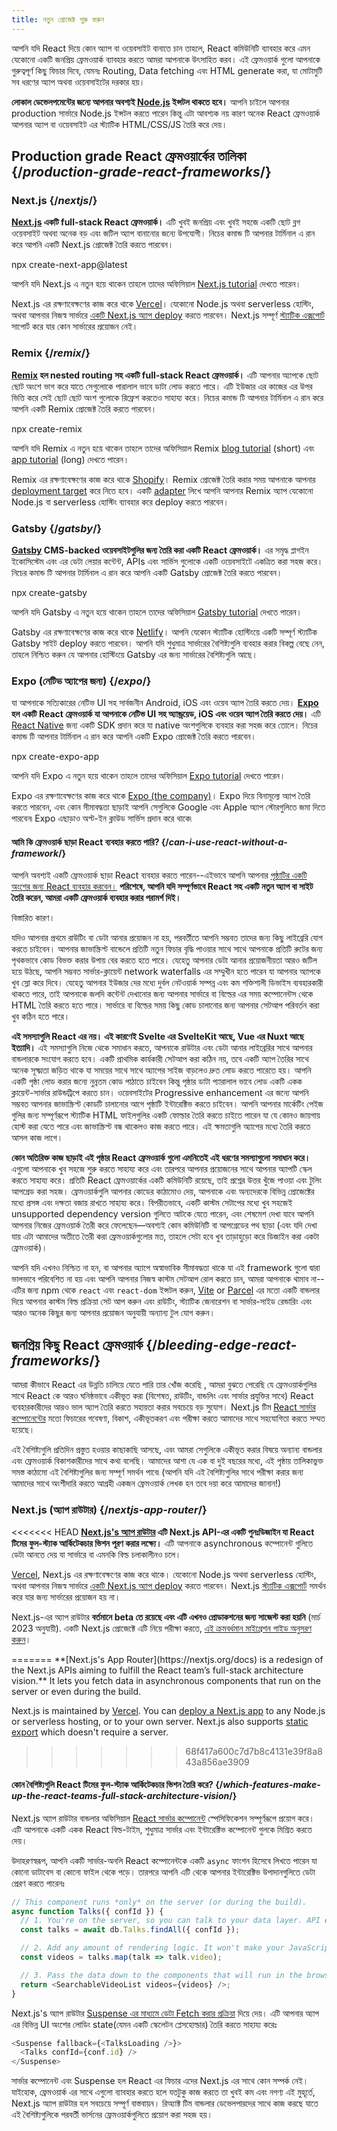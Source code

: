 ```yaml
---
title: নতুন প্রোজেক্ট শুরু করুন
---
```


<Intro>

আপনি যদি React দিয়ে কোন অ্যাপ বা ওয়েবসাইট বানাতে চান তাহলে, React কমিউনিটি ব্যাবহার করে এমন যেকোনো একটি জনপ্রিয় ফ্রেমওয়ার্ক ব্যাবহার করতে আমরা আপনাকে উৎসাহিত করব। এই ফ্রেমওয়ার্ক গুলো আপনাকে গুরুত্বপূর্ণ কিছু ফিচার দিবে, যেমনঃ Routing, Data fetching এবং HTML generate করা, যা মোটামুটি সব ধরণের অ্যাপ অথবা ওয়েবসাইটের দরকার হয়।

</Intro>

<Note>

**লোকাল ডেভেলপমেন্টের জন্যে আপনার অবশ্যই [Node.js](https://nodejs.org/en/) ইন্সটল থাকতে হবে।** আপনি চাইলে আপনার production সার্ভারে Node.js ইন্সটল করতে পারেন কিন্তু এটা আবশ্যক নয় কারণ অনেক React ফ্রেমওয়ার্ক আপনার অ্যাপ বা ওয়েবসাইট এর স্ট্যাটিক HTML/CSS/JS তৈরি করে দেয়।

</Note>

## Production grade React ফ্রেমওয়ার্কের তালিকা {/*production-grade-react-frameworks*/}

### Next.js {/*nextjs*/}

**[Next.js](https://nextjs.org/) একটি full-stack React ফ্রেমওয়ার্ক।** এটি খুবই জনপ্রিয় এবং খুবই সহজে একটি ছোট ব্লগ ওয়েবসাইট অথবা অনেক বড় এবং জটিল অ্যাপ বানানোর জন্যে উপযোগী। নিচের কমান্ড টি আপনার টার্মিনাল এ রান করে আপনি একটি Next.js প্রোজেক্ট তৈরি করতে পারবেন।

<TerminalBlock>
npx create-next-app@latest
</TerminalBlock>

আপনি যদি Next.js এ নতুন হয়ে থাকেন তাহলে তাদের অফিসিয়াল [Next.js tutorial](https://nextjs.org/learn/foundations/about-nextjs) দেখতে পারেন।

Next.js এর রক্ষণাবেক্ষণের কাজ করে থাকে [Vercel](https://vercel.com/)। যেকোনো Node.js অথবা serverless হোস্টিং, অথবা আপনার নিজস্ব সার্ভারে [একটি Next.js অ্যাপ deploy](https://nextjs.org/docs/deployment) করতে পারবেন। Next.js সম্পূর্ণ [স্ট্যাটিক এক্সপোর্ট](https://nextjs.org/docs/pages/building-your-application/deploying/static-exports) সাপোর্ট করে যার কোন সার্ভারের প্রয়োজন নেই।

### Remix {/*remix*/}

**[Remix](https://remix.run/) হল nested routing সহ একটি full-stack React ফ্রেমওয়ার্ক।** এটি আপনার অ্যাপকে ছোট ছোট অংশে ভাগ করে যাতে সেগুলোকে পারালাল ভাবে ডাটা লোড করতে পারে। এটি ইউজার এর কাজের এর উপর ভিত্তি করে সেই ছোট ছোট অংশ গুলোকে রিফ্রেশ করতেও সাহায্য করে। নিচের কমান্ড টি আপনার টার্মিনাল এ রান করে আপনি একটি Remix প্রোজেক্ট তৈরি করতে পারবেন।

<TerminalBlock>
npx create-remix
</TerminalBlock>

আপনি যদি Remix এ নতুন হয়ে থাকেন তাহলে তাদের অফিসিয়াল Remix [blog tutorial](https://remix.run/docs/en/main/tutorials/blog) (short) এবং [app tutorial](https://remix.run/docs/en/main/tutorials/jokes) (long) দেখতে পারেন।

Remix এর রক্ষণাবেক্ষণের কাজ করে থাকে [Shopify](https://www.shopify.com/)। Remix প্রোজেক্ট তৈরি করার সময় আপনাকে আপনার [deployment target](https://remix.run/docs/en/main/guides/deployment) করে নিতে হবে। একটি [adapter](https://remix.run/docs/en/main/other-api/adapter) লিখে আপনি আপনার Remix অ্যাপ যেকোনো Node.js বা serverless হোস্টিং ব্যাবহার করে deploy করতে পারবেন।

### Gatsby {/*gatsby*/}

**[Gatsby](https://www.gatsbyjs.com/) CMS-backed ওয়েবসাইটগুলির জন্য তৈরি করা একটি React ফ্রেমওয়ার্ক।** এর সমৃদ্ধ প্লাগইন ইকোসিস্টেম এবং এর ডেটা লেয়ার কন্টেন্ট, APIs এবং সার্ভিস গুলোকে একটি ওয়েবসাইটে একত্রিত করা সহজ করে। নিচের কমান্ড টি আপনার টার্মিনাল এ রান করে আপনি একটি Gatsby প্রোজেক্ট তৈরি করতে পারবেন।

<TerminalBlock>
npx create-gatsby
</TerminalBlock>

আপনি যদি Gatsby এ নতুন হয়ে থাকেন তাহলে তাদের অফিসিয়াল [Gatsby tutorial](https://www.gatsbyjs.com/docs/tutorial/) দেখতে পারেন।

Gatsby এর রক্ষণাবেক্ষণের কাজ করে থাকে [Netlify](https://www.netlify.com/)। আপনি যেকোন স্ট্যাটিক হোস্টিংয়ে একটি সম্পূর্ণ স্ট্যাটিক Gatsby সাইট deploy করতে পারবেন। আপনি যদি শুধুমাত্র সার্ভারের বৈশিষ্ট্যগুলি ব্যবহার করার বিকল্প বেছে নেন, তাহলে নিশ্চিত করুন যে আপনার হোস্টিংয়ে Gatsby এর জন্য সার্ভারের বৈশিষ্ট্যগুলি আছে।

### Expo (নেটিভ অ্যাপের জন্য) {/*expo*/}

যা আপনাকে সত্যিকারের নেটিভ UI সহ সার্বজনীন Android, iOS এবং ওয়েব অ্যাপ তৈরি করতে দেয়।
**[Expo](https://expo.dev/) হল একটি React ফ্রেমওয়ার্ক যা আপনাকে নেটিভ UI সহ অ্যান্ড্রয়েড, iOS এবং ওয়েব অ্যাপ তৈরি করতে দেয়।** এটি [React Native](https://reactnative.dev/) জন্য একটি SDK প্রদান করে যা native অংশগুলিকে ব্যবহার করা সহজ করে তোলে। নিচের কমান্ড টি আপনার টার্মিনাল এ রান করে আপনি একটি Expo প্রোজেক্ট তৈরি করতে পারবেন।

<TerminalBlock>
npx create-expo-app
</TerminalBlock>

আপনি যদি Expo এ নতুন হয়ে থাকেন তাহলে তাদের অফিসিয়াল [Expo tutorial](https://www.gatsbyjs.com/docs/tutorial/) দেখতে পারেন।

Expo এর রক্ষণাবেক্ষণের কাজ করে থাকে [Expo (the company)](https://expo.dev/about)। Expo দিয়ে বিনামূল্যে অ্যাপ তৈরি করতে পারবেন, এবং কোন সীমাবদ্ধতা ছাড়াই আপনি সেগুলিকে Google এবং Apple অ্যাপ স্টোরগুলিতে জমা দিতে পারবেন৷ Expo এছাড়াও অপ্ট-ইন ক্লাউড সার্ভিস প্রদান করে থাকে৷

<DeepDive>

#### আমি কি ফ্রেমওয়ার্ক ছাড়া React ব্যবহার করতে পারি? {/*can-i-use-react-without-a-framework*/}

আপনি অবশ্যই একটি ফ্রেমওয়ার্ক ছাড়া React ব্যবহার করতে পারেন--এইভাবে আপনি আপনার [পৃষ্ঠাটির একটি অংশের জন্য React ব্যবহার করবেন।](/learn/add-react-to-an-existing-project#using-react-for-a-part-of-your-existing-page) **পরিশেষে, আপনি যদি সম্পূর্ণভাবে React সহ একটি নতুন অ্যাপ বা সাইট তৈরি করেন, আমরা একটি ফ্রেমওয়ার্ক ব্যবহার করার পরামর্শ দিই।**

বিস্তারিত কারণ।

যদিও আপনার প্রথমে রাউটিং বা ডেটা আনার প্রয়োজন না হয়, পরবর্তীতে আপনি সম্ভবত তাদের জন্য কিছু লাইব্রেরি যোগ করতে চাইবেন। আপনার জাভাস্ক্রিপ্ট বান্ডেলে প্রতিটি নতুন ফিচার বৃদ্ধি পাওয়ার সাথে সাথে আপনাকে প্রতিটি রুটের জন্য পৃথকভাবে কোড বিভক্ত করার উপায় বের করতে হতে পারে। যেহেতু আপনার ডেটা আনার প্রয়োজনীয়তা আরও জটিল হয়ে উঠছে, আপনি সম্ভবত সার্ভার-ক্লায়েন্ট network waterfalls এর সম্মুখীন হতে পারেন যা আপনার অ্যাপকে খুব স্লো করে দিবে। যেহেতু আপনার ইউজার দের মধ্যে দুর্বল নেটওয়ার্ক সম্পন্ন এবং কম শক্তিশালী ডিভাইস ব্যবহারকারী থাকতে পারে, তাই আপনাকে জলদি কন্টেন্ট দেখানোর জন্য আপনার সার্ভারে বা বিল্ডের এর সময় কম্পোনেন্টস থেকে HTML তৈরি করতে হতে পারে। সার্ভারে বা বিল্ডের সময় কিছু কোড চালানোর জন্য আপনার সেটআপ পরিবর্তন করা খুব কঠিন হতে পারে।

**এই সমস্যাগুলি React এর নয়। এই কারণেই Svelte এর SvelteKit আছে, Vue এর Nuxt আছে ইত্যাদি।** এই সমস্যাগুলি নিজে থেকে সমাধান করতে, আপনাকে রাউটার এবং ডেটা আনার লাইব্রেরির সাথে আপনার বান্ডলারকে সংযোগ করতে হবে। একটি প্রাথমিক কার্যকারী সেটআপ করা কঠিন নয়, তবে একটি অ্যাপ তৈরির সাথে অনেক সূক্ষ্মতা জড়িত থাকে যা সময়ের সাথে সাথে অ্যাপের সাইজ বাড়লেও দ্রুত লোড করতে পারেতে হয়। আপনি একটি পৃষ্ঠা লোড করার জন্যে নুন্নতম কোড পাঠাতে চাইবেন কিন্তু পৃষ্ঠার ডাটা প্যারালাল ভাবে লোড একটি একক ক্লায়েন্ট-সার্ভার রাউন্ডট্রিপে করতে চান। ওয়েবসাইটের Progressive enhancement এর জন্যে আপনি সম্ভবত আপনার জাভাস্ক্রিপ্ট কোডটি চালানোর আগে পৃষ্ঠাটি ইন্টারেক্টিভ করতে চাইবেন। আপনি আপনার মার্কেটিং পেইজ গুলির জন্য সম্পূর্ণরূপে স্ট্যাটিক HTML ফাইলগুলির একটি ফোল্ডার তৈরি করতে চাইতে পারেন যা যে কোনও জায়গায় হোস্ট করা যেতে পারে এবং জাভাস্ক্রিপ্ট বন্ধ থাকেলও কাজ করতে পারে। এই ক্ষমতাগুলি অ্যাপের মধ্যে তৈরি করতে আসল কাজ লাগে।

**কোন অতিরিক্ত কাজ ছাড়াই এই পৃষ্ঠার React ফ্রেমওয়ার্ক গুলো এমনিতেই এই ধরণের সমস্যাগুলো সমাধান করে।** এগুলো আপনাকে খুব সহজে শুরু করতে সাহায্য করে এবং তারপরে আপনার প্রয়োজনের সাথে আপনার অ্যাপটি স্কেল করতে সাহায্য করে। প্রতিটি React ফ্রেমওয়ার্কের একটি কমিউনিটি রয়েছে, তাই প্রশ্নের উত্তর খুঁজে পাওয়া এবং টুলিং আপগ্রেড করা সহজ। ফ্রেমওয়ার্কগুলি আপনার কোডের কাঠামোও দেয়, আপনাকে এবং অন্যদেরকে বিভিন্ন প্রোজেক্টের মধ্যে প্রসঙ্গ এবং দক্ষতা বজায় রাখতে সাহায্য করে। বিপরীতভাবে, একটি কাস্টম সেটাপের  মধ্যে খুব সহজেই unsupported dependency version গুলিতে আটকে যেতে পারেন, এবং শেষমেশ দেখা যাবে আপনি আপনার নিজের ফ্রেমওয়ার্ক তৈরী করে ফেলেছেন—অবশ্যই কোন কমিউনিটি বা আপগ্রেডের পথ ছাড়া (এবং যদি দেখা যায় এটা আমাদের অতীতে তৈরী করা ফ্রেমওয়ার্কগুলোর মত, তাহলে সেটা হবে খুব তাড়াহুড়ো করে ডিজাইন করা একটা ফ্রেমওয়ার্ক)।


আপনি যদি এখনও নিশ্চিত না হন, বা আপনার অ্যাপে অস্বাভাবিক সীমাবদ্ধতা থাকে যা এই framework গুলো দ্বারা ভালভাবে পরিবেশিত না হয় এবং আপনি আপনার নিজস্ব কাস্টম সেটআপ রোল করতে চান, আমরা আপনাকে থামাব না--এটির জন্য npm থেকে `react` এবং `react-dom` ইন্সটল করুন, [Vite](https://vitejs.dev/) or [Parcel](https://parceljs.org/) এর মতো একটি বান্ডলার দিয়ে আপনার কাস্টম বিল্ড প্রক্রিয়া সেট আপ করুন এবং রাউটিং, স্ট্যাটিক জেনারেশন বা সার্ভার-সাইড রেন্ডারিং এবং আরও অনেক কিছুর জন্য আপনার প্রয়োজন অনুযায়ী অন্যান্য টুল যোগ করুন।
</DeepDive>

## জনপ্রিয় কিছু React ফ্রেমওয়ার্ক {/*bleeding-edge-react-frameworks*/}

আমরা কীভাবে React এর উন্নতি চালিয়ে যেতে পারি তার খোঁজ করেছি , আমরা বুঝতে পেরেছি যে ফ্রেমওয়ার্কগুলির সাথে React কে আরও ঘনিষ্ঠভাবে একীভূত করা (বিশেষত, রাউটিং, বান্ডলিং এবং সার্ভার প্রযুক্তির সাথে) React ব্যবহারকারীদের আরও ভাল অ্যাপ তৈরি করতে সহায়তা করার সবচেয়ে বড় সুযোগ। Next.js টিম [React সার্ভার কম্পোনেন্টের](/blog/2023/03/22/react-labs-what-we-have-been-working-on-march-2023#react-server-components) মতো ফিচারের গবেষণা, বিকাশ, একীভূতকরণ এবং পরীক্ষা করতে আমাদের সাথে সহযোগিতা করতে সম্মত হয়েছে।

এই বৈশিষ্ট্যগুলি প্রতিদিন প্রস্তুত হওয়ার কাছাকাছি আসছে, এবং আমরা সেগুলিকে একীভূত করার বিষয়ে অন্যান্য বান্ডলার এবং ফ্রেমওয়ার্ক বিকাশকারীদের সাথে কথা বলেছি। আমাদের আশা যে এক বা দুই বছরের মধ্যে, এই পৃষ্ঠায় তালিকাভুক্ত সমস্ত কাঠামো এই বৈশিষ্ট্যগুলির জন্য সম্পূর্ণ সমর্থন পাবে৷ (আপনি যদি এই বৈশিষ্ট্যগুলির সাথে পরীক্ষা করার জন্য আমাদের সাথে অংশীদারি করতে আগ্রহী একজন ফ্রেমওয়ার্ক লেখক হন তবে দয়া করে আমাদের জানান!)

### Next.js (অ্যাপ রাউটার) {/*nextjs-app-router*/}

<<<<<<< HEAD
**[Next.js's অ্যাপ রাউটার](https://beta.nextjs.org/docs/getting-started) এটি Next.js API-এর একটি পুনঃডিজাইন যা React টিমের ফুল-স্ট্যাক আর্কিটেকচার ভিশন পূরণ করার লক্ষ্যে।** এটি আপনাকে asynchronous কম্পোনেন্ট গুলিতে ডেটা আনতে দেয় যা সার্ভারে বা এমনকি বিল্ড চলাকালীনও চলে।

[Vercel](https://vercel.com/), Next.js এর রক্ষণাবেক্ষণের কাজ করে থাকে। যেকোনো Node.js অথবা serverless হোস্টিং, অথবা আপনার নিজস্ব সার্ভারে [একটি Next.js অ্যাপ deploy](https://nextjs.org/docs/deployment) করতে পারবেন। Next.js [স্ট্যাটিক এক্সপোর্ট](https://beta.nextjs.org/docs/configuring/static-export) সমর্থন করে যার জন্য সার্ভারের প্রয়োজন হয় না।
<Pitfall>

Next.js-এর অ্যাপ রাউটার **বর্তমানে beta তে রয়েছে এবং এটি এখনও প্রোডাকশনের জন্য সাজেস্ট করা হয়নি** (মার্চ 2023 অনুযায়ী). একটি Next.js প্রোজেক্টে এটি নিয়ে পরীক্ষা করতে, [এই ক্রমবর্ধমান মাইগ্রেশন গাইড অনুসরণ করুন](https://beta.nextjs.org/docs/upgrade-guide#migrating-from-pages-to-app)।

</Pitfall>
=======
**[Next.js's App Router](https://nextjs.org/docs) is a redesign of the Next.js APIs aiming to fulfill the React team’s full-stack architecture vision.** It lets you fetch data in asynchronous components that run on the server or even during the build.

Next.js is maintained by [Vercel](https://vercel.com/). You can [deploy a Next.js app](https://nextjs.org/docs/app/building-your-application/deploying) to any Node.js or serverless hosting, or to your own server. Next.js also supports [static export](https://nextjs.org/docs/app/building-your-application/deploying/static-exports) which doesn't require a server.
>>>>>>> 68f417a600c7d7b8c4131e39f8a843a856ae3909

<DeepDive>

#### কোন বৈশিষ্ট্যগুলি React টিমের ফুল-স্ট্যাক আর্কিটেকচার ভিশন তৈরি করে? {/*which-features-make-up-the-react-teams-full-stack-architecture-vision*/}

Next.js অ্যাপ রাউটার বান্ডলার অফিসিয়াল [React সার্ভার কম্পোনেন্ট](https://github.com/reactjs/rfcs/blob/main/text/0188-server-components.md) স্পেসিফিকেশন সম্পূর্ণরূপে প্রয়োগ করে। এটি আপনাকে একটি একক React বিল্ড-টাইম, শুধুমাত্র সার্ভার এবং ইন্টারেক্টিভ কম্পোনেন্ট গুলকে মিশ্রিত করতে দেয়।

উদাহরণস্বরূপ, আপনি একটি সার্ভার-অনলি React কম্পোনেন্টকে একটি `async` ফাংশন হিসেবে লিখতে পারেন যা কোনো ডাটাবেস বা কোনো ফাইল থেকে পড়ে। তারপরে আপনি এটি থেকে আপনার ইন্টারেক্টিভ উপাদানগুলিতে ডেটা প্রেরণ করতে পারেনঃ

```js
// This component runs *only* on the server (or during the build).
async function Talks({ confId }) {
  // 1. You're on the server, so you can talk to your data layer. API endpoint not required.
  const talks = await db.Talks.findAll({ confId });

  // 2. Add any amount of rendering logic. It won't make your JavaScript bundle larger.
  const videos = talks.map(talk => talk.video);

  // 3. Pass the data down to the components that will run in the browser.
  return <SearchableVideoList videos={videos} />;
}
```

Next.js's অ্যাপ রাউটার [Suspense এর  মাধ্যমে ডেটা Fetch করার প্রক্রিয়া](/blog/2022/03/29/react-v18#suspense-in-data-frameworks) দিয়ে দেয়। এটি আপনার অ্যাপ এর বিভিন্ন UI অংশের লোডিং state(যেমন একটি স্কেলেটন প্লেসহোল্ডার) তৈরি করতে সাহায্য করেঃ

```js
<Suspense fallback={<TalksLoading />}>
  <Talks confId={conf.id} />
</Suspense>
```

সার্ভার কম্পোনেন্ট এবং Suspense হল React এর ফিচার এদের Next.js এর সাথে কোন সম্পর্ক নেই। যাইহোক, ফ্রেমওয়ার্ক এর সাথে এগুলো ব্যাবহার করতে হলে যতটুকু কাজ করতে তা খুবই কম এবং নগণ্য এই মুহূর্তে, Next.js অ্যাপ রাউটার হল সবচেয়ে সম্পূর্ণ বাস্তবায়ন। রিঅ্যাক্ট টিম বান্ডলার ডেভেলপারদের সাথে কাজ করছে যাতে এই বৈশিষ্ট্যগুলিকে পরবর্তী ভার্সনের ফ্রেমওয়ার্কগুলিতে প্রয়োগ করা সহজ হয়।

</DeepDive>
